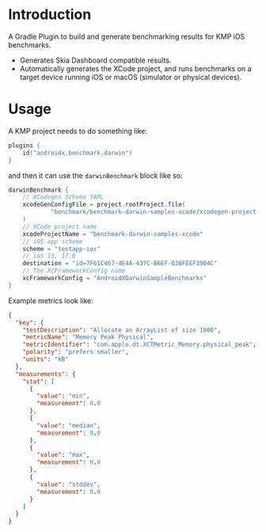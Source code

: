 # Introduction

A Gradle Plugin to build and generate benchmarking results for KMP iOS benchmarks.

* Generates Skia Dashboard compatible results.
* Automatically generates the XCode project, and runs benchmarks on a target device running iOS
  or macOS (simulator or physical devices).

# Usage

A KMP project needs to do something like:

```groovy
plugins {
    id("androidx.benchmark.darwin")
}
```

and then it can use the `darwinBenchmark` block like so:

```groovy
darwinBenchmark {
    // XCodegen Schema YAML
    xcodeGenConfigFile = project.rootProject.file(
            "benchmark/benchmark-darwin-samples-xcode/xcodegen-project.yml"
    )
    // XCode project name
    xcodeProjectName = "benchmark-darwin-samples-xcode"
    // iOS app scheme
    scheme = "testapp-ios"
    // ios 13, 17.0
    destination = "id=7F61C467-4E4A-437C-B6EF-026FEEF3904C"
    // The XCFrameworkConfig name
    xcFrameworkConfig = "AndroidXDarwinSampleBenchmarks"
}
```

Example metrics look like:

```json
{
  "key": {
    "testDescription": "Allocate an ArrayList of size 1000",
    "metricName": "Memory Peak Physical",
    "metricIdentifier": "com.apple.dt.XCTMetric_Memory.physical_peak",
    "polarity": "prefers smaller",
    "units": "kB"
  },
  "measurements": {
    "stat": [
      {
        "value": "min",
        "measurement": 0.0
      },
      {
        "value": "median",
        "measurement": 0.0
      },
      {
        "value": "max",
        "measurement": 0.0
      },
      {
        "value": "stddev",
        "measurement": 0.0
      }
    ]
  }
}
```

